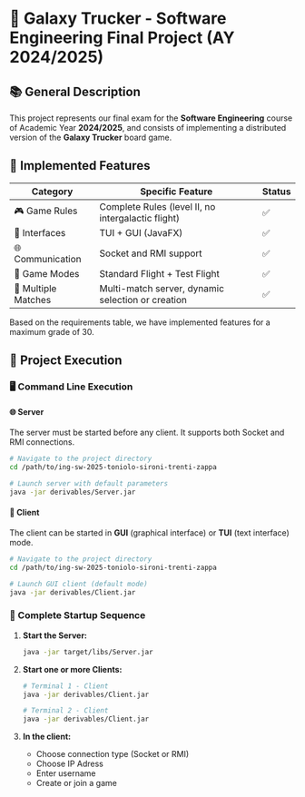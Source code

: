 # 🚀 Galaxy Trucker - Software Engineering Final Project (AY 2024/2025)

## 📚 General Description

This project represents our final exam for the **Software Engineering** course of Academic Year **2024/2025**, and consists of implementing a distributed version of the **Galaxy Trucker** board game.

## 🧩 Implemented Features

| Category                   | Specific Feature                                               | Status |
|---------------------------|----------------------------------------------------------------|--------|
| 🎮 Game Rules              | Complete Rules (level II, no intergalactic flight)            | ✅     |
| 🔄 Interfaces              | TUI + GUI (JavaFX)                                           | ✅     |
| 🌐 Communication           | Socket and RMI support                                       | ✅     |
| 🚀 Game Modes              | Standard Flight + Test Flight                                 | ✅     |
| 🔁 Multiple Matches        | Multi-match server, dynamic selection or creation            | ✅     |

Based on the requirements table, we have implemented features for a maximum grade of 30.

## 🚀 Project Execution

### 🖥️ Command Line Execution

#### 🌐 Server

The server must be started before any client. It supports both Socket and RMI connections.

```bash
# Navigate to the project directory
cd /path/to/ing-sw-2025-toniolo-sironi-trenti-zappa

# Launch server with default parameters
java -jar derivables/Server.jar
```

#### 📱 Client

The client can be started in **GUI** (graphical interface) or **TUI** (text interface) mode.

```bash
# Navigate to the project directory
cd /path/to/ing-sw-2025-toniolo-sironi-trenti-zappa

# Launch GUI client (default mode)
java -jar derivables/Client.jar

```

### 🔄 Complete Startup Sequence

1. **Start the Server:**
   ```bash
   java -jar target/libs/Server.jar
   ```
   
2. **Start one or more Clients:**
   ```bash
   # Terminal 1 - Client
   java -jar derivables/Client.jar
   
   # Terminal 2 - Client
   java -jar derivables/Client.jar
   ```

3. **In the client:** 
   - Choose connection type (Socket or RMI)
   - Choose IP Adress
   - Enter username
   - Create or join a game
